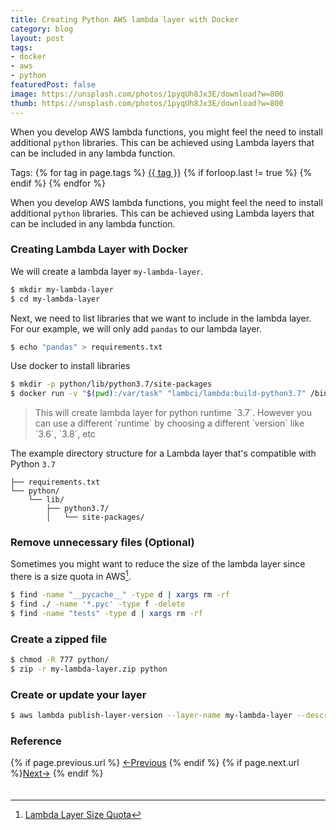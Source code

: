 ```yaml
---
title: Creating Python AWS lambda layer with Docker
category: blog
layout: post
tags:
- docker
- aws
- python
featuredPost: false
image: https://unsplash.com/photos/1pyqUh8Jx3E/download?w=800
thumb: https://unsplash.com/photos/1pyqUh8Jx3E/download?w=800
---
```


When you develop AWS lambda functions, you might feel the need to install additional `python` libraries. This can be achieved using Lambda layers that can be included in any lambda function.<!-- truncate_here -->

<p>Tags: {% for tag in page.tags %} <a class="mytag" href="/tag/{{ tag }}" title="View posts tagged with &quot;{{ tag }}&quot;">{{ tag }}</a>  {% if forloop.last != true %} {% endif %} {% endfor %} </p>

When you develop AWS lambda functions, you might feel the need to install additional `python` libraries. This can be achieved using Lambda layers that can be included in any lambda function.  


### Creating Lambda Layer with Docker

We will create a lambda layer `my-lambda-layer`. 

```bash
$ mkdir my-lambda-layer
$ cd my-lambda-layer
```

Next, we need to list libraries that we want to include in the lambda layer. For our example, we will only add `pandas` to our lambda layer.

```bash
$ echo "pandas" > requirements.txt
```

Use docker to install libraries

```bash
$ mkdir -p python/lib/python3.7/site-packages
$ docker run -v "$(pwd):/var/task" "lambci/lambda:build-python3.7" /bin/sh -c "pip install -r requirements.txt -t python/lib/python3.7/site-packages/; exit"
```

<blockquote class="attention" markdown="1">
This will create lambda layer for python runtime `3.7`. However you can use a different `runtime` by choosing a different `version` like  `3.6`, `3.8`, etc
</blockquote>

The example directory structure for a Lambda layer that's compatible with Python `3.7` 

```
├── requirements.txt
└── python/
    └── lib/
        ├── python3.7/
        │   └── site-packages/
```

### Remove unnecessary files (Optional)

Sometimes you might want to reduce the size of the lambda layer since there is a size quota in AWS[^quota]. 

```bash
$ find -name "__pycache__" -type d | xargs rm -rf
$ find ./ -name '*.pyc' -type f -delete
$ find -name "tests" -type d | xargs rm -rf
```

### Create a zipped file

```bash
$ chmod -R 777 python/
$ zip -r my-lambda-layer.zip python
```

### Create or update your layer

```bash
$ aws lambda publish-layer-version --layer-name my-lambda-layer --description "Demo Lambda Layer" --zip-file "fileb://my-lambda-layer.zip" --compatible-runtimes "python3.7"
```

### Reference

[^quota]: [Lambda Layer Size Quota](https://docs.aws.amazon.com/lambda/latest/dg/invocation-layers.html)


<nav class="pagination clear" style="padding-bottom:20px;">
{% if page.previous.url %} <a class="prev-item" href="{{page.previous.url}}" title="Previous Post: {{page.previous.title}}">&larr;Previous</a>   {% endif %}  {% if page.next.url %}<a class="next-item" href="{{page.next.url}}" title="Next Post: {{page.next.title}}">Next&rarr;</a>         {% endif %}
</nav>